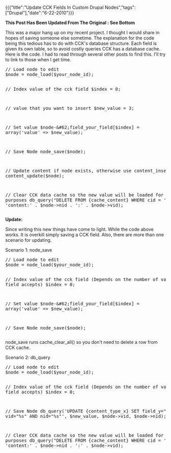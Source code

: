 {{{"title":"Update CCK Fields In Custom Drupal Nodes","tags":["Drupal"],"date":"6-22-2010"}}}

<p><strong>This Post Has Been Updated From The Original : See Bottom</strong></p>
<p>This was a major hang up on my recent project.  I thought I would share in hopes of saving someone else sometime.  The explanation for the code being this tedious has to do with CCK's database structure.  Each field is given its own table, so to avoid costly queries CCK has a database cache.  Here is the code.  I had to read through several other posts to find this.  I'll try to link to those when I get time.</p>
<pre>// Load node to edit
$node = node_load($your_node_id);

// Index value of the cck field
$index = 0;
 
// value that you want to insert
$new_value = 3;
  
// Set value
$node-&#62;field_your_field[$index] = array('value' =&#62; $new_value);

// Save Node
node_save($node);

// Update content if node exists, otherwise use content_insert()
content_update($node);

// Clear CCK data cache so the new value will be loaded for dispaly purposes
db_query("DELETE FROM {cache_content} WHERE cid = '%s'", 'content:' . $node-&#62;nid . ':' . $node-&#62;vid);
</pre><p><strong>Update:</strong></p>
<p>Since writing this new things have come to light.  While the code above works.  It is overkill simply saving a CCK field.  Also, there are more than one scenario for updating.</p>
<p>Scenario 1:  node_save</p>
<pre>// Load node to edit
$node = node_load($your_node_id);

// Index value of the cck field (Depends on the number of values your field accepts)
$index = 0;
  
// Set value
$node-&#62;field_your_field[$index] = array('value' =&#62; $new_value);

// Save Node
node_save($node);
</pre><p>node_save runs cache_clear_all() so you don't need to delete a row from CCK cache.</p>
<p>Scenario 2: db_query</p>
<pre>// Load node to edit
$node = node_load($your_node_id);

// Index value of the cck field (Depends on the number of values your field accepts)
$index = 0;

// Save Node
db_query('UPDATE {content_type_x} SET field_y="%s" WHERE vid="%s" AND nid="%s"', $new_value, $node-&#62;vid, $node-&#62;nid);

// Clear CCK data cache so the new value will be loaded for dispaly purposes
db_query("DELETE FROM {cache_content} WHERE cid = '%s'", 'content:' . $node-&#62;nid . ':' . $node-&#62;vid);
</pre>